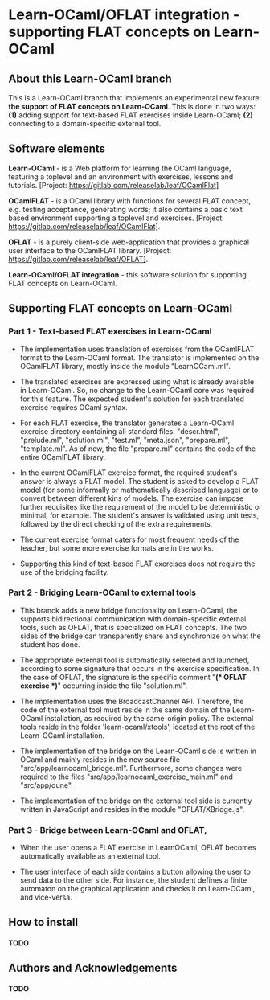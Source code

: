 # Learn-OCaml/OFLAT integration - supporting FLAT concepts on Learn-OCaml


## About this Learn-OCaml branch

This is a Learn-OCaml branch that implements an experimental new feature: **the support of FLAT concepts on Learn-OCaml**. This is done in two ways: **(1)** adding support for text-based FLAT exercises inside Learn-OCaml; **(2)** connecting to a domain-specific external tool.




## Software elements

**Learn-OCaml** - is a Web platform for learning the OCaml language, featuring a toplevel and an environment with exercises, lessons and tutorials. [Project: https://gitlab.com/releaselab/leaf/OCamlFlat]

**OCamlFLAT** - is a OCaml library  with functions for several FLAT concept, e.g. testing acceptance, generating words; it also contains a basic text based environment supporting a toplevel and exercises. [Project: https://gitlab.com/releaselab/leaf/OCamlFlat].

**OFLAT** - is a purely client-side web-application that provides a graphical user interface to the OCamlFLAT library. [Project: https://gitlab.com/releaselab/leaf/OFLAT].

**Learn-OCaml/OFLAT integration** - this software solution for supporting FLAT concepts on Learn-OCaml.








## Supporting FLAT concepts on Learn-OCaml

### Part 1 - Text-based FLAT exercises in Learn-OCaml

- The implementation uses translation of exercises from the OCamlFLAT format to the Learn-OCaml format. The translator is implemented on the OCamlFLAT library, mostly inside the module "LearnOCaml.ml".

- The translated exercises are expressed using what is already available in Learn-OCaml. So, no change to the Learn-OCaml core was required for this feature. The expected student's solution for each translated exercise requires OCaml syntax.

- For each FLAT exercise, the translator generates a Learn-OCaml exercise directory containing all standard files: "descr.html", "prelude.ml", "solution.ml", "test.ml", "meta.json", "prepare.ml", "template.ml". As of now, the file "prepare.ml" contains the code of the entire OCamlFLAT library.

- In the current OCamlFLAT exercice format, the required student's answer is always a FLAT model. The student is asked to develop a FLAT model (for some informally or mathematically described language) or to convert between different kins of models. The exercise can impose further requisites like the requirement of the model to be deterministic or minimal, for example. The student's answer is validated using unit tests, followed by the direct checking of the extra requirements.

- The current exercise format caters for most frequent needs of the teacher, but some more exercise formats are in the works.

- Supporting this kind of text-based FLAT exercises does not require the use of the bridging facility.


### Part 2 - Bridging Learn-OCaml to external tools

- This branck adds a new bridge functionality on Learn-OCaml, the supports bidirectional communication with domain-specific external tools, such as OFLAT, that is specialized on FLAT concepts. The two sides of the bridge can transparently share and synchronize on what the student has done.

- The appropriate external tool is automatically selected and launched, according to some signature that occurs in the exercise specification. In the case of OFLAT, the signature is the specific comment "**(* OFLAT exercise *)**" occurring inside the file "solution.ml".

- The implementation uses the BroadcastChannel API. Therefore, the code of the external tool must reside in the same domain of the Learn-OCaml installation, as required by the same-origin policy. The external tools reside in the folder 'learn-ocaml/xtools', located at the root of the Learn-OCaml installation.

- The implementation of the bridge on the Learn-OCaml side is written in OCaml and mainly resides in the new source file "src/app/learnocaml_bridge.ml". Furthermore, some changes were required to the files "src/app/learnocaml_exercise_main.ml" and "src/app/dune".

- The implementation of the bridge on the  external tool side is currently written in JavaScript and resides in the module "OFLAT/XBridge.js".


### Part 3 - Bridge between Learn-OCaml and OFLAT, 

- When the user opens a FLAT exercise in LearnOCaml, OFLAT becomes automatically available as an external tool.

- The user interface of each side contains a button allowing the user to send data to the other side. For instance, the student defines a finite automaton on the graphical application and checks it on Learn-OCaml, and vice-versa.



## How to install

#### TODO

## Authors and Acknowledgements


#### TODO
